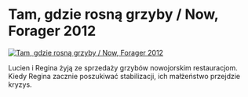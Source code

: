 Tam, gdzie rosną grzyby / Now, Forager 2012 
=============
[![Tam, gdzie rosną grzyby / Now, Forager 2012 ](http://vidos.pl/images/player.gif)](http://vidos.pl/tam-gdzie-rosna-grzyby-now-forager-2012)

 Lucien i Regina żyją ze sprzedaży grzybów nowojorskim restauracjom. Kiedy Regina zacznie poszukiwać stabilizacji, ich małżeństwo przejdzie kryzys. 
